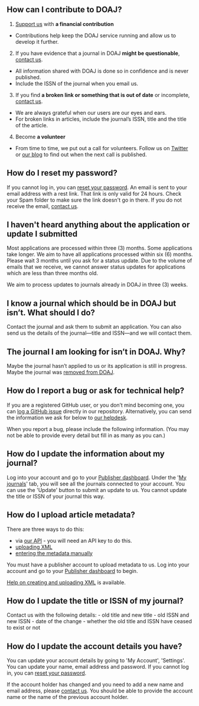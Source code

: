 ## How can I contribute to DOAJ?

1. [Support us](/support/) with **a financial contribution**
  + Contributions help keep the DOAJ service running and allow us to develop it further.
2. If you have evidence that a journal in DOAJ **might be questionable**, [contact us](/contact/).
  + All information shared with DOAJ is done so in confidence and is never published.
  + Include the ISSN of the journal when you email us.
3. If you find **a broken link or something that is out of date** or incomplete, [contact us](/contact/).
  + We are always grateful when our users are our eyes and ears.
  + For broken links in articles, include the journal’s ISSN, title and the title of the article.
4. Become **a volunteer**
  + From time to time, we put out a call for volunteers. Follow us on [Twitter](https://twitter.com/doajplus) or [our blog](https://blog.doaj.org/) to find out when the next call is published.

## How do I reset my password?

  If you cannot log in, you can [reset your password](/account/forgot). An email is sent to your email address with a rest link. That link is only valid for 24 hours. Check your Spam folder to make sure the link doesn't go in there. If you do not receive the email, [contact us](/contact/).

## I haven't heard anything about the application or update I submitted

  Most applications are processed within three (3) months. Some applications take longer. We aim to have all applications processed within six (6) months. Please wait 3 months until you ask for a status update. Due to the volume of emails that we receive, we cannot answer status updates for applications which are less than three months old. 
  
  We aim to process updates to journals already in DOAJ in three (3) weeks.

## I know a journal which should be in DOAJ but isn’t. What should I do?

  Contact the journal and ask them to submit an application. You can also send us the details of the journal—title and ISSN—and we will contact them.

## The journal I am looking for isn’t in DOAJ. Why?

  Maybe the journal hasn’t applied to us or its application is still in progress. Maybe the journal was [removed from DOAJ](https://docs.google.com/spreadsheets/d/183mRBRqs2jOyP0qZWXN8dUd02D4vL0Mov_kgYF8HORM/edit#gid=1650882189&range=A1).

## How do I report a bug or ask for technical help?

  If you are a registered GitHub user, or you don’t mind becoming one, you can [log a GitHub issue](https://github.com/DOAJ/doaj/issues/new/choose) directly in our repository. Alternatively, you can send the information we ask for below to [our helpdesk](mailto:feedback@doaj.org).

 When you report a bug, please include the following information. (You may not be able to provide every detail but fill in as many as you can.)

## How do I update the information about my journal?

  Log into your account and go to your [Publisher dashboard](/publisher/). Under the '[My journals](/publisher/journal)' tab, you will see all the journals connected to your account. You can use the 'Update' button to submit an update to us. You cannot update the title or ISSN of your journal this way. 
  
## How do I upload article metadata?

  There are three ways to do this: 
  - via [our API](/docs/api/) - you will need an API key to do this.
  - [uploading XML](/publisher/uploadfile)
  - [entering the metadata manually](/publisher/metadata)
  
  You must have a publisher account to upload metadata to us. Log into your account and go to your [Publisher dashboard](/publisher/) to begin.
  
  [Help on creating and uploading XML](/docs/xml/) is available.

## How do I update the title or ISSN of my journal?

  Contact us with the following details:
    - old title and new title
    - old ISSN and new ISSN
    - date of the change
    - whether the old title and ISSN have ceased to exist or not

## How do I update the account details you have?

  You can update your account details by going to 'My Account', 'Settings'. You can update your name, email address and password. If you cannot log in, you can [reset your password](/account/forgot). 
  
  If the account holder has changed and you need to add a new name and email address, please [contact us](/contact/). You should be able to provide the account name or the name of the previous account holder.
